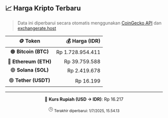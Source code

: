 

<!-- HARGA_KRIPTO -->
## 📈 Harga Kripto Terbaru

> Data ini diperbarui secara otomatis menggunakan [CoinGecko API](https://www.coingecko.com/) dan [exchangerate.host](https://exchangerate.host/)

<div align="center">

| 🪙 Token | 💰 Harga (IDR) |
|:------:|---------------:|
| 🟠 **Bitcoin (BTC)**   | Rp 1.728.954.411 |
| 🔵 **Ethereum (ETH)**  | Rp 39.759.588 |
| 🟣 **Solana (SOL)**    | Rp 2.419.678 |
| 🟢 **Tether (USDT)**   | Rp 16.199 |

---

💱 **Kurs Rupiah (USD → IDR)**: Rp 16.217

🕒 <sub>Terakhir diperbarui: 1/7/2025, 15.54.13</sub>

</div>
<!-- /HARGA_KRIPTO -->